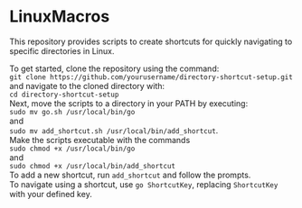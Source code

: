 # LinuxMacros

This repository provides scripts to create shortcuts for quickly navigating to specific directories in Linux.  
  
To get started, clone the repository using the command:  
    `git clone https://github.com/yourusername/directory-shortcut-setup.git`   
and navigate to the cloned directory with:  
    `cd directory-shortcut-setup`  
Next, move the scripts to a directory in your PATH by executing:   
    `sudo mv go.sh /usr/local/bin/go`   
and  
    `sudo mv add_shortcut.sh /usr/local/bin/add_shortcut`.   
Make the scripts executable with the commands   
    `sudo chmod +x /usr/local/bin/go`  
and  
    `sudo chmod +x /usr/local/bin/add_shortcut`   
To add a new shortcut, run `add_shortcut` and follow the prompts.   
To navigate using a shortcut, use `go ShortcutKey`, replacing `ShortcutKey` with your defined key.   
